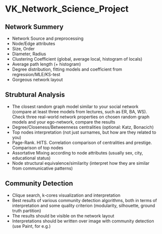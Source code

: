 # VK_Network_Science_Project


## Network Summery

* Network Source and preprocessing
* Node/Edge attributes
* Size, Order
* Diameter, Radius
* Clustering Coefficient (global, average local, histogram of locals)
* Average path length (+ histogram)
* Degree distribution, fitting models and coefficient from regression/MLE/KS-test
* Gorgeous network layout

## Strubtural Analysis

* The closest random graph model similar to your social network (compare at least three models from lectures, such as ER, BA, WS). Check three real-world network properties on chosen random graph models and your ego-network, compare the results
* Degree/Closeness/Betweenness centralities (optional: Katz, Bonacich)
* Top nodes interpretation (not just surnames, but how are they related to you)
* Page-Rank. HITS. Correlation comparison of centralities and prestige. Comparison of top nodes
* Assortative Mixing according to node attributes (usually sex, city, educational status)
* Node structural equivalence/similarity (interpret how they are similar from communicative patterns)

## Community Detection

* Clique search, k-cores visualization and interpretation
* Best results of various community detection algorithms, both in terms of interpretation and some quality criterion (modularity, silhouette, ground truth partition)
* The results should be visible on the network layout
* Interpretations should be written over image with community detection (use Paint, for e.g.)
